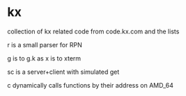# kx
collection of kx related code from code.kx.com and the lists

r is a small parser for RPN

g is to g.k as x is to xterm

sc is a server+client with simulated get

c dynamically calls functions by their address on AMD_64
